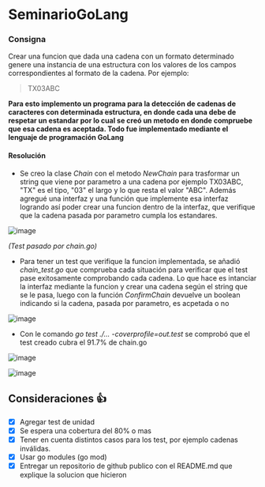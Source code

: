 # SeminarioGoLang

### Consigna

Crear una funcion que dada una cadena con un formato determinado genere una instancia de una estructura con los valores de los campos correspondientes al formato de la cadena. Por ejemplo:

>TX03ABC

**Para esto implemento un programa para la detección de cadenas de caracteres con determinada estructura, en donde cada una debe de respetar un estandar por lo cual se creó un metodo en donde compruebe que esa cadena es aceptada. Todo fue implementado mediante el lenguaje de programación GoLang**

#### Resolución 
- Se creo la clase *Chain* con el metodo *NewChain* para trasformar un string que viene por parametro a una cadena por ejemplo TX03ABC, "TX" es el tipo, "03" el largo y lo que resta el valor "ABC". Además agregué una interfaz y una función que implemente esa interfaz logrando así poder crear una funcion dentro de la interfaz, que verifique que la cadena pasada por parametro cumpla los estandares.

![image](https://user-images.githubusercontent.com/39970358/133549827-6eb8642a-9fd5-4165-ba58-b4fff63c045d.png)

*(Test pasado por chain.go)*

- Para tener un test que verifique la funcion implementada, se añadió *chain_test.go* que comprueba cada situación para verificar que el test pase exitosamente comprobando cada cadena. Lo que hace es intanciar la interfaz mediante la funcion y crear una cadena según el string que se le pasa, luego con la función *ConfirmChain* devuelve un boolean indicando si la cadena, pasada por parametro, es acpetada o no

![image](https://user-images.githubusercontent.com/39970358/133549779-a08a0150-87ec-4beb-b7d7-89d09f212dd6.png)

- Con le comando *go test ./... -coverprofile=out.test* se comprobó que el test creado cubra el 91.7% de chain.go

![image](https://user-images.githubusercontent.com/39970358/133551987-94da43ec-b383-427b-b8a7-8ef1542bf665.png)


![image](https://user-images.githubusercontent.com/39970358/133551602-9dd4358b-8ade-404b-ac83-12a28499d66b.png)


## Consideraciones 👍
- [x] Agregar test de unidad
- [x] Se espera una cobertura del 80% o mas
- [x] Tener en cuenta distintos casos para los test, por ejemplo cadenas inválidas.
- [x] Usar go modules (go mod)
- [x] Entregar un repositorio de github publico con el README.md que explique la solucion que hicieron
